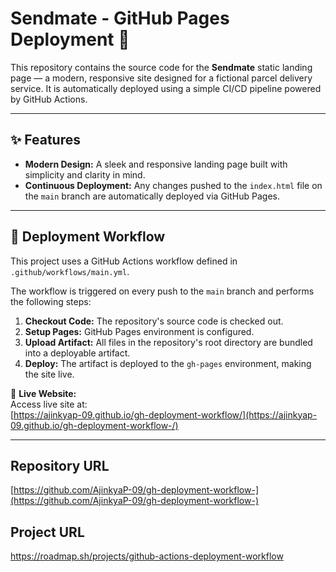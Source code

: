 # Sendmate - GitHub Pages Deployment 🚚

This repository contains the source code for the **Sendmate** static landing page — a modern, responsive site designed for a fictional parcel delivery service. It is automatically deployed using a simple CI/CD pipeline powered by GitHub Actions.

---

## ✨ Features

- **Modern Design:** A sleek and responsive landing page built with simplicity and clarity in mind.
- **Continuous Deployment:** Any changes pushed to the `index.html` file on the `main` branch are automatically deployed via GitHub Pages.

---

## 🚀 Deployment Workflow

This project uses a GitHub Actions workflow defined in `.github/workflows/main.yml`.

The workflow is triggered on every push to the `main` branch and performs the following steps:

1. **Checkout Code:** The repository's source code is checked out.
2. **Setup Pages:** GitHub Pages environment is configured.
3. **Upload Artifact:** All files in the repository's root directory are bundled into a deployable artifact.
4. **Deploy:** The artifact is deployed to the `gh-pages` environment, making the site live.

🔗 **Live Website:**  
Access live site at:  
[https://ajinkyap-09.github.io/gh-deployment-workflow/](https://ajinkyap-09.github.io/gh-deployment-workflow-/)

---

## Repository URL
[https://github.com/AjinkyaP-09/gh-deployment-workflow-](https://github.com/AjinkyaP-09/gh-deployment-workflow-)

## Project URL
https://roadmap.sh/projects/github-actions-deployment-workflow
